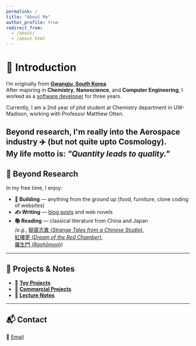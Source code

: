 ```yaml
---
permalink: /
title: "About Me"
author_profile: true
redirect_from: 
  - /about/
  - /about.html
---
```


# 👋 Introduction
I’m originally from [**Gwangju, South Korea**](https://en.wikipedia.org/wiki/Gwangju).  
After majoring in **Chemistry**, **Nanoscience**, and **Computer Engineering**, I worked as a [software developer](https://www.linkedin.com/in/haejung-koh/) for three years.  

Currently, I am a 2nd year of phd student at Chemistry department in UW-Madison, working with Professor Matthew Otten. 

Beyond research, I'm really into the Aerospace industry ✈️ (but not quite upto Cosmology).  
My life motto is: *"Quantity leads to quality."*  
---

## 🌱 Beyond Research

In my free time, I enjoy:

- **🔨 Building** — anything from the ground up (food, furniture, clone coding of websites)  
- **✍️ Writing** — [blog posts](https://github.com/MaximHelio) and web novels  
- **📚 Reading** — classical literature from China and Japan  
  *(e.g.,* [聊齋志異 (*Strange Tales from a Chinese Studio*)](https://en.wikipedia.org/wiki/Strange_Tales_from_a_Chinese_Studio),  
  [紅樓夢 (*Dream of the Red Chamber*)](https://en.wikipedia.org/wiki/Dream_of_the_Red_Chamber),  
  [羅生門 (*Rashōmon*)](https://en.wikipedia.org/wiki/Rashomon_(short_story))*)*  

---
## 📂 Projects & Notes

- 🧸 **[Toy Projects](https://github.com/MaximHelio)**  
- 💼 **[Commercial Projects](https://github.com/gogomaya)**  
- 📖 **[Lecture Notes](https://github.com/MaximHelio/Curriculae)**  
---

## 📬 Contact
💌 [Email](mailto:h.koh@wisc.edu)  
